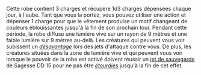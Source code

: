 Cette robe contient 3 charges et récupère 1d3 charges dépensées chaque jour, à l'aube. Tant que vous la portez, vous pouvez utiliser une action et dépenser 1 charge pour que le vêtement produise un motif changeant de couleurs éblouissantes jusqu'à la fin de son prochain tour. Pendant cette période, la robe diffuse une lumière vive sur un rayon de 9 mètres et une faible lumière sur 9 mètres au-delà. Les créatures qui peuvent vous voir subissent un [_désavantage_](/utiliser-les-caracteristiques/#avantage-et-desavantage) lors des jets d'attaque contre vous. De plus, les créatures situées dans la zone de lumière vive et qui peuvent vous voir lorsque le pouvoir de la robe est activé doivent réussir un [jet de sauvegarde](/utiliser-les-caracteristiques/#jets-de-sauvegarde) de Sagesse DD 15 pour ne pas être [_étourdies_](/gerer-la-sante-du-personnage/#etourdi) jusqu'à la fin de cet effet.
